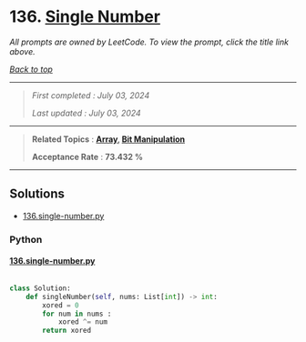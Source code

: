# 136. [Single Number](<https://leetcode.com/problems/single-number>)

*All prompts are owned by LeetCode. To view the prompt, click the title link above.*

*[Back to top](<../README.md>)*

------

> *First completed : July 03, 2024*
>
> *Last updated : July 03, 2024*

------

> **Related Topics** : **[Array](<by_topic/Array.md>), [Bit Manipulation](<by_topic/Bit Manipulation.md>)**
>
> **Acceptance Rate** : **73.432 %**

------

## Solutions

- [136.single-number.py](<../my-submissions/136.single-number.py>)
### Python
#### [136.single-number.py](<../my-submissions/136.single-number.py>)
```Python

class Solution:
    def singleNumber(self, nums: List[int]) -> int:
        xored = 0
        for num in nums :
            xored ^= num
        return xored

```

